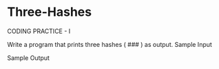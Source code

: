 # Three-Hashes
CODING PRACTICE - I 


Write a program that prints three hashes ( ### ) as output.
Sample Input

Sample Output
###
